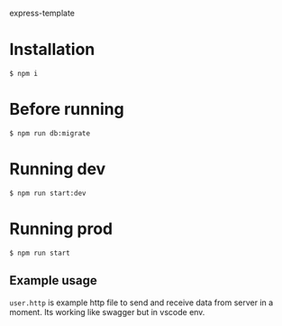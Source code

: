 express-template

# Installation

`$ npm i`

# Before running

`$ npm run db:migrate`

# Running dev

`$ npm run start:dev`

# Running prod

`$ npm run start`

## Example usage

`user.http` is example http file to send and receive data from server in a moment. Its working like swagger but in vscode env.
